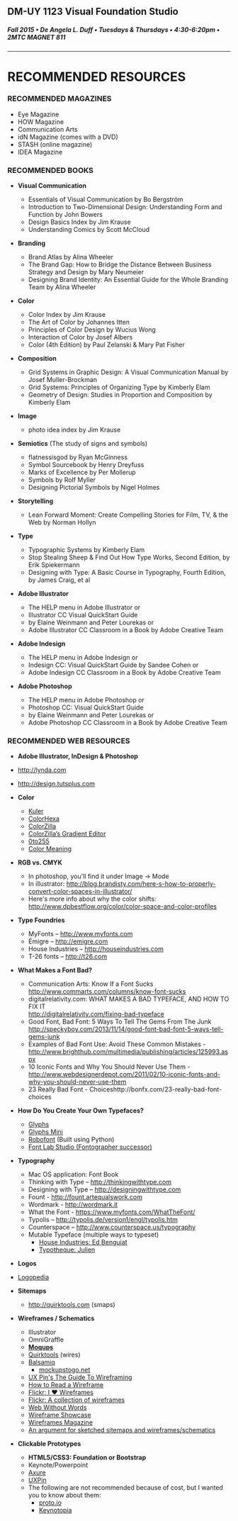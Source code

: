 ## DM-UY 1123 Visual Foundation Studio
##### Fall 2015 • De Angela L. Duff • Tuesdays & Thursdays • 4:30-6:20pm • 2MTC MAGNET 811 
---


# RECOMMENDED RESOURCES

### RECOMMENDED MAGAZINES
* Eye Magazine
* HOW Magazine
* Communication Arts
* idN Magazine (comes with a DVD)
* STASH (online magazine)
* IDEA Magazine


### RECOMMENDED BOOKS 

* **Visual Communication**
  * Essentials of Visual Communication by Bo Bergström 
  * Introduction to Two-Dimensional Design: Understanding Form and Function by John Bowers
  * Design Basics Index by Jim Krause
  * Understanding Comics by Scott McCloud


* **Branding**
  * Brand Atlas by Alina Wheeler
  * The Brand Gap: How to Bridge the Distance Between Business Strategy and Design by Mary Neumeier
  * Designing Brand Identity: An Essential Guide for the Whole Branding Team by Alina Wheeler


* **Color**
  * Color Index by Jim Krause
  * The Art of Color by Johannes Itten
  * Principles of Color Design by Wucius Wong
  * Interaction of Color by Josef Albers
  * Color (4th Edition) by Paul Zelanski & Mary Pat Fisher


* **Composition**
  * Grid Systems in Graphic Design: A Visual Communication Manual by Josef Muller-Brockman
  * Grid Systems: Principles of Organizing Type by Kimberly Elam
  * Geometry of Design: Studies in Proportion and Composition by Kimberly Elam


* **Image**
  * photo idea index by Jim Krause


* **Semiotics** (The study of signs and symbols)
  * flatnessisgod by Ryan McGinness 
  * Symbol Sourcebook by Henry Dreyfuss
  * Marks of Excellence by Per Mollerup 
  * Symbols by Rolf Myller
  * Designing Pictorial Symbols by Nigel Holmes


* **Storytelling**
  * Lean Forward Moment: Create Compelling Stories for Film, TV, & the Web by Norman Hollyn


* **Type**
  * Typographic Systems by Kimberly Elam
  * Stop Stealing Sheep & Find Out How Type Works, Second Edition, by Erik Spiekermann
  * Designing with Type: A Basic Course in Typography, Fourth Edition, by James Craig, et al


* **Adobe Illustrator**
  * The HELP menu in Adobe Illustrator or
  * Illustrator CC Visual QuickStart Guide 
  * by Elaine Weinmann and Peter Lourekas or
  * Adobe Illustrator CC Classroom in a Book by Adobe Creative Team


* **Adobe Indesign**
  * The HELP menu in Adobe Indesign or
  * Indesign CC: Visual QuickStart Guide by Sandee Cohen or
  * Adobe Indesign CC Classroom in a Book by Adobe Creative Team


* **Adobe Photoshop**
  * The HELP menu in Adobe Photoshop or
  * Photoshop CC: Visual QuickStart Guide 
  * by Elaine Weinmann and Peter Lourekas or
  * Adobe Photoshop CC Classroom in a Book by Adobe Creative Team


### RECOMMENDED WEB RESOURCES

* **Adobe Illustrator, InDesign & Photoshop**
 * http://lynda.com
 * http://design.tutsplus.com


* **Color**
  * [Kuler](https://kuler.adobe.com/explore)
  * [ColorHexa](http://www.colorhexa.com)
  * [ColorZilla](http://www.colorzilla.com)
  * [ColorZilla’s Gradient Editor](http://www.colorzilla.com/gradient-editor)
  * [0to255](http://0to255.com)
  * [Color Meaning](http://color-wheel-pro.com/color-meaning.html)


* **RGB vs. CMYK**
  * In photoshop, you'll find it under Image -> Mode
  * In illustrator: http://blog.brandisty.com/here-s-how-to-properly-convert-color-spaces-in-illustrator/
  * Here's more info about why the color shifts:
http://www.dpbestflow.org/color/color-space-and-color-profiles



* **Type Foundries**
  * MyFonts – http://www.myfonts.com
  * Émigre – http://emigre.com
  * House Industries – http://houseindustries.com
  * T-26 fonts – http://t26.com
  


* **What Makes a Font Bad?**
  * Communication Arts: Know If a Font Sucks<br>http://www.commarts.com/columns/know-font-sucks
  * digitalrelativity.com: WHAT MAKES A BAD TYPEFACE, AND HOW TO FIX IT<br> http://digitalrelativity.com/fixing-bad-typeface
  *  Good Font, Bad Font: 5 Ways To Tell The Gems From The Junk http://speckyboy.com/2013/11/14/good-font-bad-font-5-ways-tell-gems-junk
  * Examples of Bad Font Use: Avoid These Common Mistakes - http://www.brighthub.com/multimedia/publishing/articles/125993.aspx
  * 10 Iconic Fonts and Why You Should Never Use Them - http://www.webdesignerdepot.com/2011/02/10-iconic-fonts-and-why-you-should-never-use-them
  * 23 Really Bad Font - Choiceshttp://bonfx.com/23-really-bad-font-choices


* **How Do You Create Your Own Typefaces?** 
    * <a href="http://www.glyphsapp.com/" target="_blank">Glyphs</a>
    * <a href="https://itunes.apple.com/gb/app/glyphs-mini/id469036911?mt=12" target="_blank">Glyphs Mini</a>
    * <a href="http://doc.robofont.com/" target="_blank">Robofont</a> (Built using Python)
    * <a href="http://www.fontlab.com/font-editor/fontlab-studio/" target="_blank">Font Lab Studio (Fontographer successor)</a>
    

* **Typography**
  * Mac OS application: Font Book 
  * Thinking with Type – http://thinkingwithtype.com
  * Designing with Type – http://designingwithtype.com
  * Fount - http://fount.artequalswork.com
  * Wordmark - http://wordmark.it
  * What the Font - https://www.myfonts.com/WhatTheFont/
  * Typolis – http://typolis.de/version1/engl/typolis.htm
  * Counterspace – http://www.counterspace.us/typography
  * Mutable Typeface (multiple ways to typeset)
    * [House Industries: Ed Benguiat](http://www.houseind.com/fonts/edbenguiatfonts/fontfeatures)
    * [Typotheque: Julien](https://www.typotheque.com/fonts/julien/features)

* **Logos**
* [Logopedia](http://logos.wikia.com/wiki/Logopedia)

* **Sitemaps**
  * http://quirktools.com (smaps) 


* **Wireframes / Schematics** 
  * Illustrator
  * OmniGraffle
  * **[Moqups](http://moqups.com)**
  * [Quirktools](http://quirktools.com) (wires)
  * [Balsamiq](http://balsamiq.com)
    * [mockupstogo.net](http://mockupstogo.net)
  * [UX Pin's The Guide To Wireframing](http://uxpin.com/guide-to-wireframing.html)
  * [How to Read a Wireframe](http://blog.fuzzymath.com/wp-content/uploads/2011/07/Fuzzy-Math-How-to-read-a-wireframe.pdf)
  * [Flickr: I ♥ Wireframes](http://flickr.com/groups/ilovewireframes)
  * [Flickr: A collection of wireframes](http://wireframes.tumblr.com)
  * [Web Without Words](http://webwithoutwords.com)
  * [Wireframe Showcase](http://wireframeshowcase.com)
  * [Wireframes Magazine](http://wireframes.linowski.ca/tag/wireframe)
  * [An argument for sketched sitemaps and wireframes/schematics](http://www.slideshare.net/pubsmith/sketching-interfaces-workshop-interactions12-dublin)


* **Clickable Prototypes**
  * **HTML5/CSS3: Foundation or Bootstrap**
  * Keynote/Powerpoint
  * [Axure](http://www.axure.com)
  * [UXPin](http://uxpin.com)
  * The following are not recommended because of cost, but I wanted you to know about them:
    * [proto.io](http://proto.io)
    * [Keynotopia](http://keynotopia.com) 
